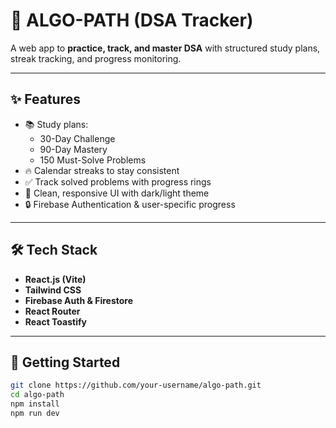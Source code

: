 # 🚀 ALGO-PATH (DSA Tracker)

A web app to **practice, track, and master DSA** with structured study plans, streak tracking, and progress monitoring.

---

## ✨ Features
- 📚 Study plans:
  - 30-Day Challenge
  - 90-Day Mastery
  - 150 Must-Solve Problems
- 🔥 Calendar streaks to stay consistent
- ✅ Track solved problems with progress rings
- 🎨 Clean, responsive UI with dark/light theme
- 🔒 Firebase Authentication & user-specific progress

---

## 🛠 Tech Stack
- **React.js (Vite)**
- **Tailwind CSS**
- **Firebase Auth & Firestore**
- **React Router**
- **React Toastify**

---

## 🚀 Getting Started
```bash
git clone https://github.com/your-username/algo-path.git
cd algo-path
npm install
npm run dev
